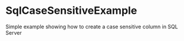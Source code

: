 # SqlCaseSensitiveExample
Simple example showing how to create a case sensitive column in SQL Server
